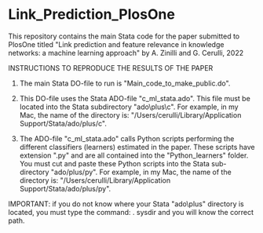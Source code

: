 # Link_Prediction_PlosOne
This repository contains the main Stata code for the paper submitted to PlosOne titled "Link prediction and feature relevance in knowledge networks: a machine learning approach" by A. Zinilli and G. Cerulli, 2022

INSTRUCTIONS TO REPRODUCE THE RESULTS OF THE PAPER

1. The main Stata DO-file to run is "Main_code_to_make_public.do".

2. This DO-file uses the Stata ADO-file "c_ml_stata.ado".
   This file must be located into the Stata subdirectory "ado\plus\c". 
   For example, in my Mac, the name of the directory is:
   "/Users/cerulli/Library/Application Support/Stata/ado/plus/c".
   
3. The ADO-file "c_ml_stata.ado" calls Python scripts performing the different classifiers (learners) 
   estimated in the paper. These scripts have extension ".py" and are all contained into the 
   "Python_learners" folder. You must cut and paste these Python scripts into the Stata 
    sub-directory "ado/plus/py". For example, in my Mac, the name of the directory is:
   "/Users/cerulli/Library/Application Support/Stata/ado/plus/py".
   
IMPORTANT: if you do not know where your Stata "ado\plus" directory is located, you must type the command:
. sysdir
and you will know the correct path. 
